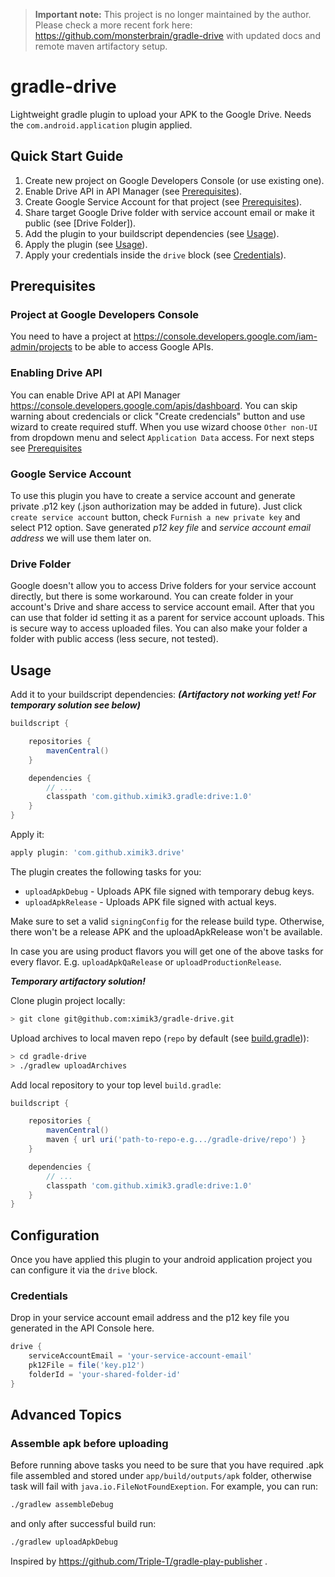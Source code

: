 > **Important note:**
> This project is no longer maintained by the author. Please check a more recent fork here: https://github.com/monsterbrain/gradle-drive with updated docs and remote maven artifactory setup.

# gradle-drive

Lightweight gradle plugin to upload your APK to the Google Drive. Needs the ```com.android.application``` plugin applied.

## Quick Start Guide

1. Create new project on Google Developers Console (or use existing one).
1. Enable Drive API in API Manager (see [Prerequisites](#enabling-drive-api)).
1. Create Google Service Account for that project (see [Prerequisites](#google-service-account)).
1. Share target Google Drive folder with service account email or make it public (see [Drive Folder]).
1. Add the plugin to your buildscript dependencies (see [Usage](#usage)).
1. Apply the plugin (see [Usage](#usage)).
1. Apply your credentials inside the `drive` block (see [Credentials](#credentials)).

## Prerequisites

### Project at Google Developers Console

You need to have a project at https://console.developers.google.com/iam-admin/projects to be able to access Google APIs.

### Enabling Drive API

You can enable Drive API at API Manager https://console.developers.google.com/apis/dashboard. You can skip warning about credencials or click "Create credencials" button and use wizard to create required stuff. 
When you use wizard choose `Other non-UI` from dropdown menu and select `Application Data` access. For next steps see [Prerequisites](#google-service-account)

### Google Service Account

To use this plugin you have to create a service account and generate private .p12 key (.json authorization may be added in future).
Just click `create service account` button, check `Furnish a new private key` and select P12 option. 
Save generated *p12 key file* and *service account email address* we will use them later on.

### Drive Folder

Google doesn't allow you to access Drive folders for your service account directly, but there is some workaround. 
You can create folder in your account's Drive and share access to service account email. 
After that you can use that folder id setting it as a parent for service account uploads. This is secure way to access uploaded files.
You can also make your folder a folder with public access (less secure, not tested).

## Usage

Add it to your buildscript dependencies: ***(Artifactory not working yet! For temporary solution see below)***

```groovy
buildscript {

    repositories {
        mavenCentral()
    }

    dependencies {
    	// ...
        classpath 'com.github.ximik3.gradle:drive:1.0'
    }
}
```

Apply it:

```groovy
apply plugin: 'com.github.ximik3.drive'
```

The plugin creates the following tasks for you:

* `uploadApkDebug` - Uploads APK file signed with temporary debug keys.
* `uploadApkRelease` - Uploads APK file signed with actual keys.

Make sure to set a valid `signingConfig` for the release build type. Otherwise, there won't be a release APK and the uploadApkRelease won't be available.

In case you are using product flavors you will get one of the above tasks for every flavor. E.g. `uploadApkQaRelease` or `uploadProductionRelease`.

***Temporary artifactory solution!***

Clone plugin project locally:

```bash
> git clone git@github.com:ximik3/gradle-drive.git
```

Upload archives to local maven repo (`repo` by default (see [build.gradle](build.gradle))):

```bash
> cd gradle-drive
> ./gradlew uploadArchives
```

Add local repository to your top level `build.gradle`:

```groovy
buildscript {

    repositories {
        mavenCentral()
        maven { url uri('path-to-repo-e.g.../gradle-drive/repo') }
    }

    dependencies {
    	// ...
        classpath 'com.github.ximik3.gradle:drive:1.0'
    }
}
```

## Configuration

Once you have applied this plugin to your android application project you can configure it via the ```drive``` block.

### Credentials

Drop in your service account email address and the p12 key file you generated in the API Console here.

```groovy
drive {
    serviceAccountEmail = 'your-service-account-email'
    pk12File = file('key.p12')
    folderId = 'your-shared-folder-id'
}
```

## Advanced Topics

### Assemble apk before uploading

Before running above tasks you need to be sure that you have required .apk file assembled and stored under `app/build/outputs/apk` folder, otherwise task will fail with `java.io.FileNotFoundExeption`.
For example, you can run:

```bash
./gradlew assembleDebug
```

and only after successful build run:

```bash
./gradlew uploadApkDebug
```

Inspired by https://github.com/Triple-T/gradle-play-publisher .

